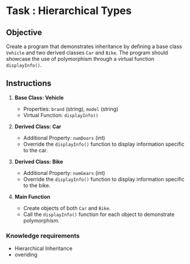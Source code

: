# Task : Hierarchical Types

## Objective

Create a  program that demonstrates inheritance by defining a base class `Vehicle` and two derived classes `Car` and `Bike`. The program should showcase the use of polymorphism through a virtual function `displayInfo()`.

## Instructions

1. **Base Class: Vehicle**
   - Properties: `brand` (string), `model` (string)
   - Virtual Function: `displayInfo()`

2. **Derived Class: Car**
   - Additional Property: `numDoors` (int)
   - Override the `displayInfo()` function to display information specific to the car.

3. **Derived Class: Bike**
   - Additional Property: `numGears` (int)
   - Override the `displayInfo()` function to display information specific to the bike.

4. **Main Function**
   - Create objects of both `Car` and `Bike`.
   - Call the `displayInfo()` function for each object to demonstrate polymorphism.


### Knowledge requirements
- Hierarchical Inheritance
- overiding 
